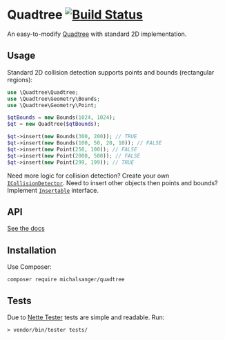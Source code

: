 Quadtree [![Build Status](https://travis-ci.org/michalsanger/php-quadtree.svg?branch=master)](https://travis-ci.org/michalsanger/php-quadtree)
========

An easy-to-modify [Quadtree](http://en.wikipedia.org/wiki/Quadtree) with standard 2D implementation.

Usage
-----
Standard 2D collision detection supports points and bounds (rectangular regions):

```php
use \Quadtree\Quadtree;
use \Quadtree\Geometry\Bounds;
use \Quadtree\Geometry\Point;

$qtBounds = new Bounds(1024, 1024);
$qt = new Quadtree($qtBounds);

$qt->insert(new Bounds(300, 200)); // TRUE
$qt->insert(new Bounds(100, 50, 20, 10)); // FALSE
$qt->insert(new Point(250, 100)); // FALSE
$qt->insert(new Point(2000, 500)); // FALSE
$qt->insert(new Point(299, 199)); // TRUE
```

Need more logic for collision detection? Create your own [`ICollisionDetector`](https://github.com/michalsanger/php-quadtree/blob/master/Quadtree/ICollisionDetector.php). 
Need to insert other objects then points and bounds? Implement [`Insertable`](https://github.com/michalsanger/php-quadtree/blob/master/Quadtree/Insertable.php) interface.

API
---
[See the docs](http://michalsanger.github.io/php-quadtree/api/)

Installation
------------
Use Composer:
```
composer require michalsanger/quadtree
```

Tests
-----
Due to [Nette Tester](https://github.com/nette/tester/) tests are simple and readable. Run:
```
> vendor/bin/tester tests/
```
